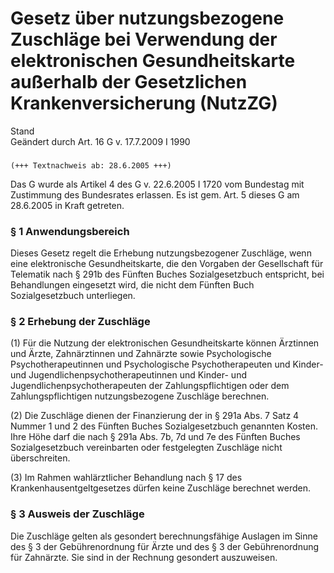 Gesetz über nutzungsbezogene Zuschläge bei Verwendung der elektronischen Gesundheitskarte außerhalb der Gesetzlichen Krankenversicherung (NutzZG)
=================================================================================================================================================

Stand  
Geändert durch Art. 16 G v. 17.7.2009 I 1990

### 

```
(+++ Textnachweis ab: 28.6.2005 +++)
```

Das G wurde als Artikel 4 des G v. 22.6.2005 I 1720 vom Bundestag mit Zustimmung des Bundesrates erlassen. Es ist gem. Art. 5 dieses G am 28.6.2005 in Kraft getreten.

### § 1 Anwendungsbereich

Dieses Gesetz regelt die Erhebung nutzungsbezogener Zuschläge, wenn eine elektronische Gesundheitskarte, die den Vorgaben der Gesellschaft für Telematik nach § 291b des Fünften Buches Sozialgesetzbuch entspricht, bei Behandlungen eingesetzt wird, die nicht dem Fünften Buch Sozialgesetzbuch unterliegen.

### § 2 Erhebung der Zuschläge

(1) Für die Nutzung der elektronischen Gesundheitskarte können Ärztinnen und Ärzte, Zahnärztinnen und Zahnärzte sowie Psychologische Psychotherapeutinnen und Psychologische Psychotherapeuten und Kinder- und Jugendlichenpsychotherapeutinnen und Kinder- und Jugendlichenpsychotherapeuten der Zahlungspflichtigen oder dem Zahlungspflichtigen nutzungsbezogene Zuschläge berechnen.

(2) Die Zuschläge dienen der Finanzierung der in § 291a Abs. 7 Satz 4 Nummer 1 und 2 des Fünften Buches Sozialgesetzbuch genannten Kosten. Ihre Höhe darf die nach § 291a Abs. 7b, 7d und 7e des Fünften Buches Sozialgesetzbuch vereinbarten oder festgelegten Zuschläge nicht überschreiten.

(3) Im Rahmen wahlärztlicher Behandlung nach § 17 des Krankenhausentgeltgesetzes dürfen keine Zuschläge berechnet werden.

### § 3 Ausweis der Zuschläge

Die Zuschläge gelten als gesondert berechnungsfähige Auslagen im Sinne des § 3 der Gebührenordnung für Ärzte und des § 3 der Gebührenordnung für Zahnärzte. Sie sind in der Rechnung gesondert auszuweisen.
